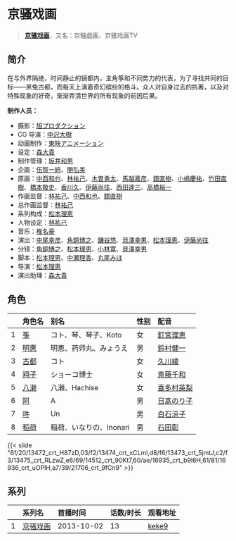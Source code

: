 # 京骚戏画


> <u>**[京骚戏画](https://bgm.tv/subject/79114)**</u>，又名：京騒戯画、京骚戏画TV

## 简介

在与外界隔绝，时间静止的镜都内，主角筝和不同势力的代表，为了寻找共同的目标——黑兔古都，而每天上演着奇幻缤纷的格斗。众人对自身过去的执著，以及对特殊现象的好奇，渐渐弄清世界的所有现象的前因后果。

**制作人员：**
- 摄影：[旭プロダクション](https://bgm.tv/person/6065)
- CG 导演：[中沢大樹](https://bgm.tv/person/28093)
- 动画制作：[東映アニメーション](https://bgm.tv/person/3045)
- 设定：[森大貴](https://bgm.tv/person/21386)
- 制作管理：[坂井和男](https://bgm.tv/person/2704)
- 企画：[伍賀一統](https://bgm.tv/person/65629)、[関弘美](https://bgm.tv/person/1186)
- 原画：[中西和也](https://bgm.tv/person/32387)、[林祐己](https://bgm.tv/person/8033)、[木曽勇太](https://bgm.tv/person/15688)、[馬越嘉彦](https://bgm.tv/person/820)、[舘直樹](https://bgm.tv/person/6025)、[小嶋慶祐](https://bgm.tv/person/12515)、[竹田直樹](https://bgm.tv/person/16022)、[橋本敬史](https://bgm.tv/person/3426)、[香川久](https://bgm.tv/person/400)、[伊藤尚往](https://bgm.tv/person/943)、[西田達三](https://bgm.tv/person/12595)、[高橋裕一](https://bgm.tv/person/3491)
- 作画监督：[林祐己](https://bgm.tv/person/8033)、[中西和也](https://bgm.tv/person/32387)、[舘直樹](https://bgm.tv/person/6025)
- 总作画监督：[林祐己](https://bgm.tv/person/8033)
- 系列构成：[松本理恵](https://bgm.tv/person/6360)
- 人物设定：[林祐己](https://bgm.tv/person/8033)
- 音乐：[椎名豪](https://bgm.tv/person/8035)
- 演出：[中尾幸彦](https://bgm.tv/person/16282)、[角銅博之](https://bgm.tv/person/631)、[鎌谷悠](https://bgm.tv/person/18010)、[貝澤幸男](https://bgm.tv/person/950)、[松本理恵](https://bgm.tv/person/6360)、[伊藤尚往](https://bgm.tv/person/943)
- 分镜：[角銅博之](https://bgm.tv/person/631)、[松本理恵](https://bgm.tv/person/6360)、[小林寛](https://bgm.tv/person/13186)、[貝澤幸男](https://bgm.tv/person/950)
- 脚本：[松本理恵](https://bgm.tv/person/6360)、[中瀬理香](https://bgm.tv/person/2728)、[丸尾みほ](https://bgm.tv/person/1234)
- 导演：[松本理恵](https://bgm.tv/person/6360)
- 演出助理：[森大貴](https://bgm.tv/person/21386)

## 角色

|     |   角色名   |   别名  | 性别 |  配音  |
|:--- |:------  |:----      |:---  |:--   |
| 1 | [筝](https://bgm.tv/character/13472) | コト、琴、琴子、Koto | 女 | [釘宮理恵](https://bgm.tv/person/3936) |
| 2 | [明惠](https://bgm.tv/character/13474) | 明恵、药师丸、みょうえ | 男 | [鈴村健一](https://bgm.tv/person/4311) |
| 3 | [古都](https://bgm.tv/character/13473) | コト | 女 | [久川綾](https://bgm.tv/person/3875) |
| 4 | [翔子](https://bgm.tv/character/13475) | ショーコ博士 | 女 | [斎藤千和](https://bgm.tv/person/4249) |
| 5 | [八濑](https://bgm.tv/character/14512) | 八瀬、Hachise | 女 | [喜多村英梨](https://bgm.tv/person/4251) |
| 6 | [阿](https://bgm.tv/character/16935) | A | 男 | [日髙のり子](https://bgm.tv/person/4024) |
| 7 | [吽](https://bgm.tv/character/16936) | Un | 男 | [白石涼子](https://bgm.tv/person/4730) |
| 8 | [稻荷](https://bgm.tv/character/21706) | 稲荷、いなりの、Inonari | 男 | [石田彰](https://bgm.tv/person/3927) |

{{< slide "6f/20/13472_crt_H87zD,03/f2/13474_crt_xCLml,d8/f6/13473_crt_5jmtJ,c2/f3/13475_crt_RLzwZ,e6/69/14512_crt_90Kt7,60/ae/16935_crt_b9l6H,61/81/16936_crt_uOPlH,a7/39/21706_crt_9fCn9" >}}

## 系列

|     | 系列名  | 首播时间       | 话数/时长 | 观看地址                                                    |
| :-- | :--- | :--------- | :---- | :------------------------------------------------------ |
| 1   |[京骚戏画](https://bgm.tv/subject/79114)| 2013-10-02 | 13    | [keke9](https://www.keke9.app/play/29353-4-260435.html) |



